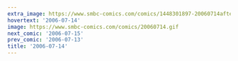 ```yaml
---
extra_image: https://www.smbc-comics.com/comics/1448301897-20060714after.png
hovertext: '2006-07-14'
image: https://www.smbc-comics.com/comics/20060714.gif
next_comic: '2006-07-15'
prev_comic: '2006-07-13'
title: '2006-07-14'
---
```



